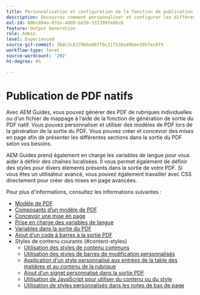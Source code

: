 ```yaml
---
title: Personnalisation et configuration de la fonction de publication d’PDF natif
description: Découvrez comment personnaliser et configurer les différents composants de la fonction de PDF natif.
exl-id: 00bc894a-031e-4d09-bd30-331399fedbc8
feature: Output Generation
role: Admin
level: Experienced
source-git-commit: 3bdc3c6370bbad67f9c31f538a49bee105fec0f9
workflow-type: tm+mt
source-wordcount: '202'
ht-degree: 0%

---
```


# Publication de PDF natifs

Avec AEM Guides, vous pouvez générer des PDF de rubriques individuelles ou d’un fichier de mappage à l’aide de la fonction de génération de sortie du PDF natif. Vous pouvez personnaliser et utiliser des modèles de PDF lors de la génération de la sortie du PDF. Vous pouvez créer et concevoir des mises en page afin de présenter les différentes sections dans la sortie du PDF selon vos besoins.

AEM Guides prend également en charge les variables de langue pour vous aider à définir des chaînes localisées. Il vous permet également de définir des styles pour divers éléments présents dans la sortie de votre PDF. Si vous êtes un utilisateur avancé, vous pouvez également travailler avec CSS directement pour créer des mises en page avancées.


Pour plus d’informations, consultez les informations suivantes :
* [Modèle de PDF](../native-pdf/pdf-template.md)
* [Composants d’un modèle de PDF](../native-pdf/components-pdf-template.md)
* [Concevoir une mise en page](../native-pdf/design-page-layout.md)
* [Prise en charge des variables de langue](../native-pdf/native-pdf-language-variables.md)
* [Variables dans la sortie du PDF](../native-pdf/native-pdf-variables.md)
* [Ajout d’un code à barres à la sortie PDF](../native-pdf/add-barcode.md)
* Styles de contenu courants {#content-styles}
   * [Utilisation des styles de contenu communs](../native-pdf/stylesheet.md)
   * [Utilisation des styles de barres de modification personnalisés](../native-pdf/change-bar-style.md)
   * [Application d’un style personnalisé aux entrées de la table des matières et au contenu de la rubrique](../native-pdf/custom-style-toc.md)
   * [Ajout d’un signet personnalisé dans la sortie PDF](../native-pdf/add-custom-bookmark.md)
   * [Utilisation de JavaScript pour utiliser du contenu ou du style](../native-pdf/use-javascript-content-style.md)
   * [Utilisation de styles personnalisés dans les notes de bas de page](../native-pdf/footnote-number-style.md)

